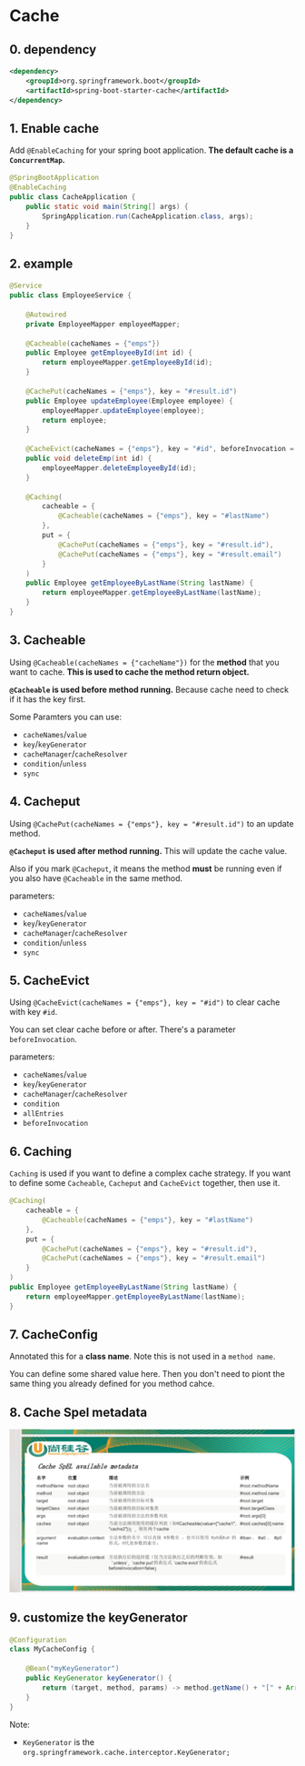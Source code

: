 # Cache

## 0. dependency

```xml
<dependency>
    <groupId>org.springframework.boot</groupId>
    <artifactId>spring-boot-starter-cache</artifactId>
</dependency>
```

## 1. Enable cache

Add `@EnableCaching` for your spring boot application. **The default cache is a `ConcurrentMap`.**

```java
@SpringBootApplication
@EnableCaching
public class CacheApplication {
    public static void main(String[] args) {
        SpringApplication.run(CacheApplication.class, args);
    }
}
```

## 2. example

```java
@Service
public class EmployeeService {

    @Autowired
    private EmployeeMapper employeeMapper;

    @Cacheable(cacheNames = {"emps"})
    public Employee getEmployeeById(int id) {
        return employeeMapper.getEmployeeById(id);
    }

    @CachePut(cacheNames = {"emps"}, key = "#result.id")
    public Employee updateEmployee(Employee employee) {
        employeeMapper.updateEmployee(employee);
        return employee;
    }

    @CacheEvict(cacheNames = {"emps"}, key = "#id", beforeInvocation = true)
    public void deleteEmp(int id) {
        employeeMapper.deleteEmployeeById(id);
    }

    @Caching(
        cacheable = {
            @Cacheable(cacheNames = {"emps"}, key = "#lastName")
        },
        put = {
            @CachePut(cacheNames = {"emps"}, key = "#result.id"),
            @CachePut(cacheNames = {"emps"}, key = "#result.email")
        }
    )
    public Employee getEmployeeByLastName(String lastName) {
        return employeeMapper.getEmployeeByLastName(lastName);
    }
}
```


## 3. Cacheable

Using `@Cacheable(cacheNames = {"cacheName"})` for the **method** that you want to cache. **This is used to cache the method return object.**

**`@Cacheable` is used before method running.** Because cache need to check if it has the key first.

Some Paramters you can use:

-   `cacheNames`/`value`
-   `key`/`keyGenerator`
-   `cacheManager`/`cacheResolver`
-   `condition`/`unless`
-   `sync`


## 4. Cacheput

Using `@CachePut(cacheNames = {"emps"}, key = "#result.id")` to an update method. 

**`@Cacheput` is used after method running.** This will update the cache value.

Also if you mark `@Cacheput`, it means the method **must** be running even if you also have `@Cacheable` in the same method.

parameters:

-   `cacheNames`/`value`
-   `key`/`keyGenerator`
-   `cacheManager`/`cacheResolver`
-   `condition`/`unless`
-   `sync`


## 5. CacheEvict

Using `@CacheEvict(cacheNames = {"emps"}, key = "#id")` to clear cache with key `#id`.

You can set clear cache before or after. There's a parameter `beforeInvocation`.

parameters:

-   `cacheNames`/`value`
-   `key`/`keyGenerator`
-   `cacheManager`/`cacheResolver`
-   `condition`
-   `allEntries`
-   `beforeInvocation`


## 6. Caching

`Caching` is used if you want to define a complex cache strategy. If you want to define some `Cacheable`, `Cacheput` and `CacheEvict` together, then use it.

```java
@Caching(
    cacheable = {
        @Cacheable(cacheNames = {"emps"}, key = "#lastName")
    },
    put = {
        @CachePut(cacheNames = {"emps"}, key = "#result.id"),
        @CachePut(cacheNames = {"emps"}, key = "#result.email")
    }
)
public Employee getEmployeeByLastName(String lastName) {
    return employeeMapper.getEmployeeByLastName(lastName);
}
```

## 7. CacheConfig

Annotated this for a **class name**. Note this is not used in a `method name`.

You can define some shared value here. Then you don't need to piont the same thing you already defined for you method cahce.


## 8. Cache Spel metadata

![cacheSpel](./images/cacheSpel.png)


## 9. customize the keyGenerator

```java
@Configuration
class MyCacheConfig {

    @Bean("myKeyGenerator")
    public KeyGenerator keyGenerator() {
        return (target, method, params) -> method.getName() + "[" + Arrays.asList(params).toString() + "]";
    }
}
```

Note:

-   `KeyGenerator` is the `org.springframework.cache.interceptor.KeyGenerator;`